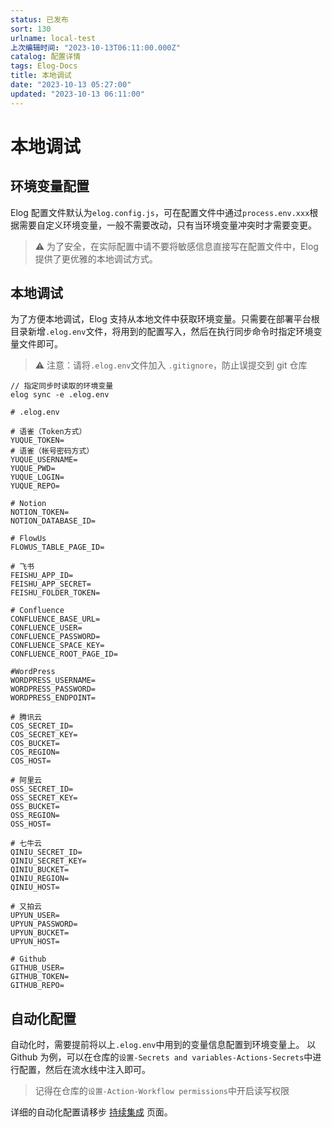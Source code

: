 ```yaml
---
status: 已发布
sort: 130
urlname: local-test
上次编辑时间: "2023-10-13T06:11:00.000Z"
catalog: 配置详情
tags: Elog-Docs
title: 本地调试
date: "2023-10-13 05:27:00"
updated: "2023-10-13 06:11:00"
---
```


# 本地调试

## 环境变量配置

Elog 配置文件默认为`elog.config.js`，可在配置文件中通过`process.env.xxx`根据需要自定义环境变量，一般不需要改动，只有当环境变量冲突时才需要变更。

> ⚠️ 为了安全，在实际配置中请不要将敏感信息直接写在配置文件中，Elog 提供了更优雅的本地调试方式。

## 本地调试

为了方便本地调试，Elog 支持从本地文件中获取环境变量。只需要在部署平台根目录新增`.elog.env`文件，将用到的配置写入，然后在执行同步命令时指定环境变量文件即可。

> ⚠️ 注意：请将`.elog.env`文件加入 `.gitignore`，防止误提交到 git 仓库

```shell
// 指定同步时读取的环境变量
elog sync -e .elog.env
```

```shell
# .elog.env

# 语雀（Token方式）
YUQUE_TOKEN=
# 语雀（帐号密码方式）
YUQUE_USERNAME=
YUQUE_PWD=
YUQUE_LOGIN=
YUQUE_REPO=

# Notion
NOTION_TOKEN=
NOTION_DATABASE_ID=

# FlowUs
FLOWUS_TABLE_PAGE_ID=

# 飞书
FEISHU_APP_ID=
FEISHU_APP_SECRET=
FEISHU_FOLDER_TOKEN=

# Confluence
CONFLUENCE_BASE_URL=
CONFLUENCE_USER=
CONFLUENCE_PASSWORD=
CONFLUENCE_SPACE_KEY=
CONFLUENCE_ROOT_PAGE_ID=

#WordPress
WORDPRESS_USERNAME=
WORDPRESS_PASSWORD=
WORDPRESS_ENDPOINT=

# 腾讯云
COS_SECRET_ID=
COS_SECRET_KEY=
COS_BUCKET=
COS_REGION=
COS_HOST=

# 阿里云
OSS_SECRET_ID=
OSS_SECRET_KEY=
OSS_BUCKET=
OSS_REGION=
OSS_HOST=

# 七牛云
QINIU_SECRET_ID=
QINIU_SECRET_KEY=
QINIU_BUCKET=
QINIU_REGION=
QINIU_HOST=

# 又拍云
UPYUN_USER=
UPYUN_PASSWORD=
UPYUN_BUCKET=
UPYUN_HOST=

# Github
GITHUB_USER=
GITHUB_TOKEN=
GITHUB_REPO=
```

## 自动化配置

自动化时，需要提前将以上`.elog.env`中用到的变量信息配置到环境变量上。 以 Github 为例，可以在仓库的`设置-Secrets and variables-Actions-Secrets`中进行配置，然后在流水线中注入即可。

> 记得在仓库的`设置-Action-Workflow permissions`中开启读写权限

详细的自动化配置请移步 [持续集成](/notion/vy55q9xwlqlsfrvk) 页面。
